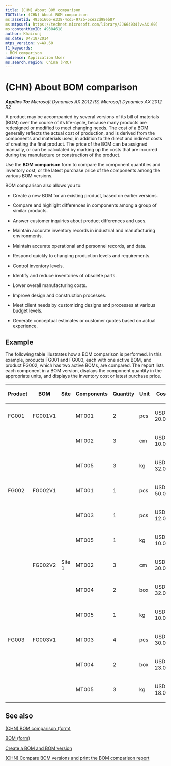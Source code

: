 ```yaml
---
title: (CHN) About BOM comparison
TOCTitle: (CHN) About BOM comparison
ms:assetid: 49361666-e338-4cd5-972b-5ce22d98eb87
ms:mtpsurl: https://technet.microsoft.com/library/JJ664034(v=AX.60)
ms:contentKeyID: 49384618
author: Khairunj
ms.date: 04/18/2014
mtps_version: v=AX.60
f1_keywords:
- BOM comparison
audience: Application User
ms.search.region: China (PRC)
---
```


# (CHN) About BOM comparison 


_**Applies To:** Microsoft Dynamics AX 2012 R3, Microsoft Dynamics AX 2012 R2_

A product may be accompanied by several versions of its bill of materials (BOM) over the course of its life-cycle, because many products are redesigned or modified to meet changing needs. The cost of a BOM generally reflects the actual cost of production, and is derived from the components and materials used, in addition to the direct and indirect costs of creating the final product. The price of the BOM can be assigned manually, or can be calculated by marking up the costs that are incurred during the manufacture or construction of the product.

Use the **BOM comparison** form to compare the component quantities and inventory cost, or the latest purchase price of the components among the various BOM versions.

BOM comparison also allows you to:

  - Create a new BOM for an existing product, based on earlier versions.

  - Compare and highlight differences in components among a group of similar products.

  - Answer customer inquiries about product differences and uses.

  - Maintain accurate inventory records in industrial and manufacturing environments.

  - Maintain accurate operational and personnel records, and data.

  - Respond quickly to changing production levels and requirements.

  - Control inventory levels.

  - Identify and reduce inventories of obsolete parts.

  - Lower overall manufacturing costs.

  - Improve design and construction processes.

  - Meet client needs by customizing designs and processes at various budget levels.

  - Generate conceptual estimates or customer quotes based on actual experience.

## Example

The following table illustrates how a BOM comparison is performed. In this example, products FG001 and FG003, each with one active BOM, and product FG002, which has two active BOMs, are compared. The report lists each component in a BOM version, displays the component quantity in the appropriate units, and displays the inventory cost or latest purchase price.

<table style="width:100%;">
<colgroup>
<col style="width: 14%" />
<col style="width: 14%" />
<col style="width: 14%" />
<col style="width: 14%" />
<col style="width: 14%" />
<col style="width: 14%" />
<col style="width: 14%" />
</colgroup>
<thead>
<tr class="header">
<th><p>Product</p></th>
<th><p>BOM</p></th>
<th><p>Site</p></th>
<th><p>Components</p></th>
<th><p>Quantity</p></th>
<th><p>Unit</p></th>
<th><p>Cost</p></th>
</tr>
</thead>
<tbody>
<tr class="odd">
<td><p>FG001</p></td>
<td><p>FG001V1</p></td>
<td><p></p></td>
<td><p>MT001</p></td>
<td><p>2</p></td>
<td><p>pcs</p></td>
<td><p>USD 20.00</p></td>
</tr>
<tr class="even">
<td><p></p></td>
<td><p></p></td>
<td></td>
<td><p>MT002</p></td>
<td><p>3</p></td>
<td><p>cm</p></td>
<td><p>USD 10.00</p></td>
</tr>
<tr class="odd">
<td><p></p></td>
<td><p></p></td>
<td><p></p></td>
<td><p>MT005</p></td>
<td><p>3</p></td>
<td><p>kg</p></td>
<td><p>USD 32.00</p></td>
</tr>
<tr class="even">
<td><p>FG002</p></td>
<td><p>FG002V1</p></td>
<td><p></p></td>
<td><p>MT001</p></td>
<td><p>1</p></td>
<td><p>pcs</p></td>
<td><p>USD 50.00</p></td>
</tr>
<tr class="odd">
<td><p></p></td>
<td><p></p></td>
<td><p></p></td>
<td><p>MT003</p></td>
<td><p>1</p></td>
<td><p>pcs</p></td>
<td><p>USD 12.00</p></td>
</tr>
<tr class="even">
<td><p></p></td>
<td><p></p></td>
<td><p></p></td>
<td><p>MT005</p></td>
<td><p>1</p></td>
<td><p>kg</p></td>
<td><p>USD 10.00</p></td>
</tr>
<tr class="odd">
<td><p></p></td>
<td><p>FG002V2</p></td>
<td><p>Site 1</p></td>
<td><p>MT002</p></td>
<td><p>3</p></td>
<td><p>cm</p></td>
<td><p>USD 30.00</p></td>
</tr>
<tr class="even">
<td><p></p></td>
<td><p></p></td>
<td><p></p></td>
<td><p>MT004</p></td>
<td><p>2</p></td>
<td><p>box</p></td>
<td><p>USD 32.00</p></td>
</tr>
<tr class="odd">
<td><p></p></td>
<td><p></p></td>
<td><p></p></td>
<td><p>MT005</p></td>
<td><p>1</p></td>
<td><p>kg</p></td>
<td><p>USD 10.00</p></td>
</tr>
<tr class="even">
<td><p>FG003</p></td>
<td><p>FG003V1</p></td>
<td><p></p></td>
<td><p>MT003</p></td>
<td><p>4</p></td>
<td><p>pcs</p></td>
<td><p>USD 30.00</p></td>
</tr>
<tr class="odd">
<td><p></p></td>
<td><p></p></td>
<td><p></p></td>
<td><p>MT004</p></td>
<td><p>2</p></td>
<td><p>box</p></td>
<td><p>USD 23.00</p></td>
</tr>
<tr class="even">
<td><p></p></td>
<td><p></p></td>
<td><p></p></td>
<td><p>MT005</p></td>
<td><p>3</p></td>
<td><p>kg</p></td>
<td><p>USD 18.00</p></td>
</tr>
</tbody>
</table>


## See also

[(CHN) BOM comparison (form)](https://technet.microsoft.com/library/jj664075\(v=ax.60\))

[BOM (form)](https://technet.microsoft.com/library/aa587282\(v=ax.60\))

[Create a BOM and BOM version](create-a-bom-and-bom-version.md)

[(CHN) Compare BOM versions and print the BOM comparison report](chn-compare-bom-versions-and-print-the-bom-comparison-report.md)

  


